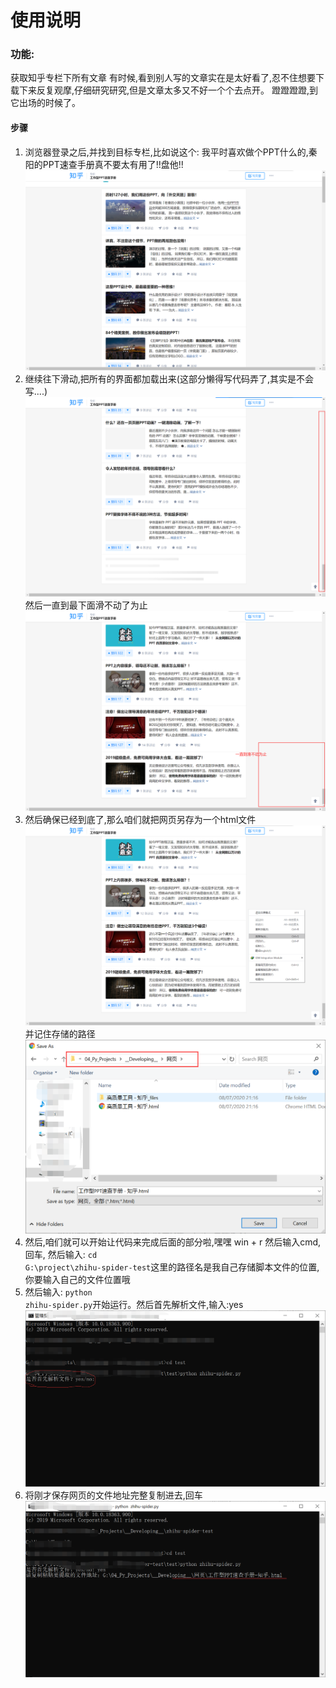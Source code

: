 # 使用说明
### 功能:
获取知乎专栏下所有文章
有时候,看到别人写的文章实在是太好看了,忍不住想要下载下来反复观摩,仔细研究研究,但是文章太多又不好一个个去点开。
蹬蹬蹬蹬,到它出场的时候了。
#### 步骤
1. 浏览器登录之后,并找到目标专栏,比如说这个:
我平时喜欢做个PPT什么的,秦阳的PPT速查手册真不要太有用了!!盘他!!
![专栏界面](docs/step-1.png)
2. 继续往下滑动,把所有的界面都加载出来(这部分懒得写代码弄了,其实是不会写....)
![加载界面](docs/step-2.png)<br>然后一直到最下面滑不动了为止
![界面底部](docs/step-3.png)
3. 然后确保已经到底了,那么咱们就把网页另存为一个html文件
![另存为](docs/step-4.png)<br>并记住存储的路径
![路径](docs/step-5.png)
4. 然后,咱们就可以开始让代码来完成后面的部分啦,嘿嘿
win + r 然后输入cmd,回车, 然后输入: <code>cd G:\project\zhihu-spider-test</code>这里的路径名是我自己存储脚本文件的位置,你要输入自己的文件位置哦
5. 然后输入: <code>python zhihu-spider.py</code>开始运行。然后首先解析文件,输入:yes
![程序运行](docs/step-6.png)
6. 将刚才保存网页的文件地址完整复制进去,回车
![保存的网页](docs/step-7.png)